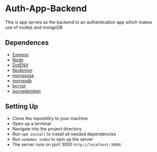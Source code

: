 # Auth-App-Backend
This is app serves as the backend to an authentication app which makes use of nodejs and mongoDB

## Dependences
- [Express](https://www.npmjs.com/package/express)
- [Node](http://nodejs.org/)
- [DotENV](https://www.npmjs.com/package/dotenv)
- [Nodemon](https://www.npmjs.com/package/nodemon)
- [mongoose](https://mongoosejs.com/docs/)
- [mongodb](https://www.mongodb.com/cloud/atlas)
- [bcrypt](https://www.npmjs.com/package/bcrypt)
- [jsonwebtoken](https://www.npmjs.com/package/jsonwebtoken)


## Setting Up 
- Clone the reposit0ry to your machine
- Open up a terminal
- Navigate into the project directory
- Run <code>npm install</code> to install all needed dependencies
- Run <code>nodemon index</code> to spin up the server
- The server runs on port 3000 <code>http://localhost:3000/</code>
